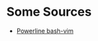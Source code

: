 # Some Sources

* [Powerline
  bash-vim](http://www.tecmint.com/powerline-adds-powerful-statuslines-and-prompts-to-vim-and-bash/)
